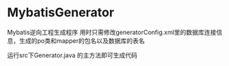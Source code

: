# MybatisGenerator
Mybatis逆向工程生成程序
用时只需修改generatorConfig.xml里的数据库连接信息，生成的po类和mapper的包名以及数据库的表名

运行src下Generator.java 的主方法即可生成代码
